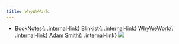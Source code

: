 ```yaml
---
title: WhyWeWork
---
```



- [BookNotes](/booknotes){: .internal-link} [Blinkist](/blinkist){: .internal-link} [WhyWeWork](/whywework){: .internal-link} [Adam Smith](/adam-smith){: .internal-link} ![](https://firebasestorage.googleapis.com/v0/b/firescript-577a2.appspot.com/o/imgs%2Fapp%2FDoomHammer%2F3-LSmIgf8U.png?alt=media&token=050cf31f-141c-4fa7-b99f-71c20194bfaa)


